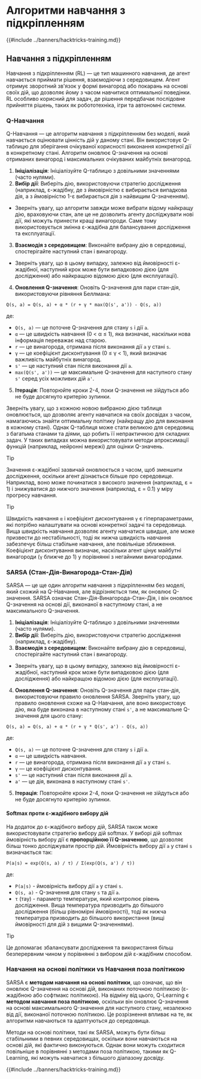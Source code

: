 # Алгоритми навчання з підкріпленням

{{#include ../banners/hacktricks-training.md}}

## Навчання з підкріпленням

Навчання з підкріпленням (RL) — це тип машинного навчання, де агент навчається приймати рішення, взаємодіючи з середовищем. Агент отримує зворотний зв'язок у формі винагород або покарань на основі своїх дій, що дозволяє йому з часом навчитися оптимальної поведінки. RL особливо корисний для задач, де рішення передбачає послідовне прийняття рішень, таких як робототехніка, ігри та автономні системи.

### Q-Навчання

Q-Навчання — це алгоритм навчання з підкріпленням без моделі, який навчається оцінювати цінність дій у даному стані. Він використовує Q-таблицю для зберігання очікуваної корисності виконання конкретної дії в конкретному стані. Алгоритм оновлює Q-значення на основі отриманих винагород і максимальних очікуваних майбутніх винагород.
1. **Ініціалізація**: Ініціалізуйте Q-таблицю з довільними значеннями (часто нулями).
2. **Вибір дії**: Виберіть дію, використовуючи стратегію дослідження (наприклад, ε-жадібну, де з ймовірністю ε вибирається випадкова дія, а з ймовірністю 1-ε вибирається дія з найвищим Q-значенням).
- Зверніть увагу, що алгоритм завжди може вибрати відому найкращу дію, враховуючи стан, але це не дозволить агенту досліджувати нові дії, які можуть принести кращі винагороди. Саме тому використовується змінна ε-жадібна для балансування дослідження та експлуатації.
3. **Взаємодія з середовищем**: Виконайте вибрану дію в середовищі, спостерігайте наступний стан і винагороду.
- Зверніть увагу, що в цьому випадку, залежно від ймовірності ε-жадібної, наступний крок може бути випадковою дією (для дослідження) або найкращою відомою дією (для експлуатації).
4. **Оновлення Q-значення**: Оновіть Q-значення для пари стан-дія, використовуючи рівняння Беллмана:
```plaintext
Q(s, a) = Q(s, a) + α * (r + γ * max(Q(s', a')) - Q(s, a))
```
де:
- `Q(s, a)` — це поточне Q-значення для стану `s` і дії `a`.
- `α` — це швидкість навчання (0 < α ≤ 1), яка визначає, наскільки нова інформація переважає над старою.
- `r` — це винагорода, отримана після виконання дії `a` у стані `s`.
- `γ` — це коефіцієнт дисконтування (0 ≤ γ < 1), який визначає важливість майбутніх винагород.
- `s'` — це наступний стан після виконання дії `a`.
- `max(Q(s', a'))` — це максимальне Q-значення для наступного стану `s'` серед усіх можливих дій `a'`.
5. **Ітерація**: Повторюйте кроки 2-4, поки Q-значення не зійдуться або не буде досягнуто критерію зупинки.

Зверніть увагу, що з кожною новою вибраною дією таблиця оновлюється, що дозволяє агенту навчатися на своїх досвідах з часом, намагаючись знайти оптимальну політику (найкращу дію для виконання в кожному стані). Однак Q-таблиця може стати великою для середовищ з багатьма станами та діями, що робить її непрактичною для складних задач. У таких випадках можна використовувати методи апроксимації функцій (наприклад, нейронні мережі) для оцінки Q-значень.

> [!TIP]
> Значення ε-жадібної зазвичай оновлюється з часом, щоб зменшити дослідження, оскільки агент дізнається більше про середовище. Наприклад, воно може починатися з високого значення (наприклад, ε = 1) і знижуватися до нижчого значення (наприклад, ε = 0.1) у міру прогресу навчання.

> [!TIP]
> Швидкість навчання `α` і коефіцієнт дисконтування `γ` є гіперпараметрами, які потрібно налаштувати на основі конкретної задачі та середовища. Вища швидкість навчання дозволяє агенту навчатися швидше, але може призвести до нестабільності, тоді як нижча швидкість навчання забезпечує більш стабільне навчання, але повільніше зближення. Коефіцієнт дисконтування визначає, наскільки агент цінує майбутні винагороди (`γ` ближче до 1) у порівнянні з негайними винагородами.

### SARSA (Стан-Дія-Винагорода-Стан-Дія)

SARSA — це ще один алгоритм навчання з підкріпленням без моделі, який схожий на Q-Навчання, але відрізняється тим, як оновлює Q-значення. SARSA означає Стан-Дія-Винагорода-Стан-Дія, і він оновлює Q-значення на основі дії, виконаної в наступному стані, а не максимального Q-значення.
1. **Ініціалізація**: Ініціалізуйте Q-таблицю з довільними значеннями (часто нулями).
2. **Вибір дії**: Виберіть дію, використовуючи стратегію дослідження (наприклад, ε-жадібну).
3. **Взаємодія з середовищем**: Виконайте вибрану дію в середовищі, спостерігайте наступний стан і винагороду.
- Зверніть увагу, що в цьому випадку, залежно від ймовірності ε-жадібної, наступний крок може бути випадковою дією (для дослідження) або найкращою відомою дією (для експлуатації).
4. **Оновлення Q-значення**: Оновіть Q-значення для пари стан-дія, використовуючи правило оновлення SARSA. Зверніть увагу, що правило оновлення схоже на Q-Навчання, але воно використовує дію, яка буде виконана в наступному стані `s'`, а не максимальне Q-значення для цього стану:
```plaintext
Q(s, a) = Q(s, a) + α * (r + γ * Q(s', a') - Q(s, a))
```
де:
- `Q(s, a)` — це поточне Q-значення для стану `s` і дії `a`.
- `α` — це швидкість навчання.
- `r` — це винагорода, отримана після виконання дії `a` у стані `s`.
- `γ` — це коефіцієнт дисконтування.
- `s'` — це наступний стан після виконання дії `a`.
- `a'` — це дія, виконана в наступному стані `s'`.
5. **Ітерація**: Повторюйте кроки 2-4, поки Q-значення не зійдуться або не буде досягнуто критерію зупинки.

#### Softmax проти ε-жадібного вибору дій

На додаток до ε-жадібного вибору дій, SARSA також може використовувати стратегію вибору дій softmax. У виборі дій softmax ймовірність вибору дії є **пропорційною її Q-значенню**, що дозволяє більш тонко досліджувати простір дій. Ймовірність вибору дії `a` у стані `s` визначається так:
```plaintext
P(a|s) = exp(Q(s, a) / τ) / Σ(exp(Q(s, a') / τ))
```
де:
- `P(a|s)` - ймовірність вибору дії `a` у стані `s`.
- `Q(s, a)` - Q-значення для стану `s` та дії `a`.
- `τ` (тау) - параметр температури, який контролює рівень дослідження. Вища температура призводить до більшого дослідження (більш рівномірні ймовірності), тоді як нижча температура призводить до більшого використання (вищі ймовірності для дій з вищими Q-значеннями).

> [!TIP]
> Це допомагає збалансувати дослідження та використання більш безперервним чином у порівнянні з вибором дій ε-жадібним способом.

### Навчання на основі політики vs Навчання поза політикою

SARSA є **методом навчання на основі політики**, що означає, що він оновлює Q-значення на основі дій, виконаних поточною політикою (ε-жадібною або софтмакс політикою). На відміну від цього, Q-Learning є **методом навчання поза політикою**, оскільки він оновлює Q-значення на основі максимального Q-значення для наступного стану, незалежно від дії, виконаної поточною політикою. Це розрізнення впливає на те, як алгоритми навчаються та адаптуються до середовища.

Методи на основі політики, такі як SARSA, можуть бути більш стабільними в певних середовищах, оскільки вони навчаються на основі дій, які фактично виконуються. Однак вони можуть сходитися повільніше в порівнянні з методами поза політикою, такими як Q-Learning, які можуть навчатися з більшого діапазону досвіду.

{{#include ../banners/hacktricks-training.md}}
